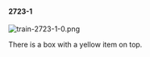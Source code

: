 #### 2723-1
![train-2723-1-0.png](https://github.com/lil-lab/nlvr/raw/master/nlvr/train/images/6/train-2723-1-0.png "train-2723-1-0.png")

There is a box with a yellow item on top.